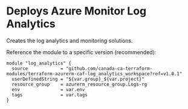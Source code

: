 # Deploys Azure Monitor Log Analytics 
Creates the log analytics and monitoring solutions. 

Reference the module to a specific version (recommended):
```hcl
module "log_analytics" {
  source            = "github.com/canada-ca-terraform-modules/terraform-azurerm-caf-log_analytics_workspace?ref=v1.0.1"
  userDefinedString = "${var.group}_${var.project}"
  resource_group    = azurerm_resource_group.Logs-rg
  env               = var.env
  tags              = var.tags
}
```
